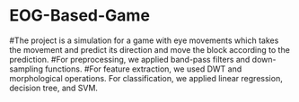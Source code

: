 # EOG-Based-Game
#The project is a simulation for a game with eye movements which takes the movement and 
predict its direction and move the block according to the prediction.
#For preprocessing, we applied band-pass filters and down-sampling functions.
#For feature extraction, we used DWT and morphological operations. For classification, we applied linear regression, decision tree, and SVM.
